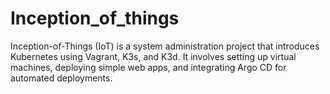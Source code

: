 # Inception_of_things
Inception-of-Things (IoT) is a system administration project that introduces Kubernetes using Vagrant, K3s, and K3d. It involves setting up virtual machines, deploying simple web apps, and integrating Argo CD for automated deployments.
